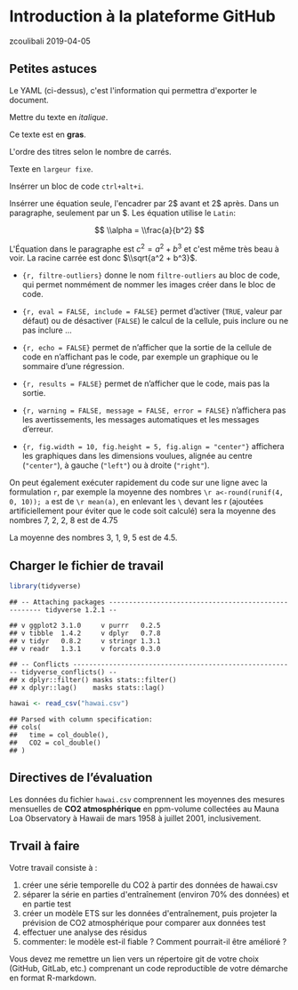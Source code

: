 Introduction à la plateforme GitHub
================
zcoulibali
2019-04-05

Petites astuces
---------------

Le YAML (ci-dessus), c'est l'information qui permettra d'exporter le document.

Mettre du texte en *italique*.

Ce texte est en **gras**.

L'ordre des titres selon le nombre de carrés.

Texte en `largeur fixe`.

Insérrer un bloc de code `ctrl+alt+i`.

Insérrer une équation seule, l'encadrer par 2$ avant et 2$ après. Dans un paragraphe, seulement par un $. Les équation utilise le `Latin`:

$$ \\alpha = \\frac{a}{b^2} $$

L'Équation dans le paragraphe est *c*<sup>2</sup> = *a*<sup>2</sup> + *b*<sup>3</sup> et c'est même très beau à voir. La racine carrée est donc $\\sqrt{a^2 + b^3}$.

-   `{r, filtre-outliers}` donne le nom `filtre-outliers` au bloc de code, qui permet nommément de nommer les images créer dans le bloc de code.

-   `{r, eval = FALSE, include = FALSE}` permet d’activer (`TRUE`, valeur par défaut) ou de désactiver (`FALSE`) le calcul de la cellule, puis inclure ou ne pas inclure ...

-   `{r, echo = FALSE}` permet de n’afficher que la sortie de la cellule de code en n’affichant pas le code, par exemple un graphique ou le sommaire d’une régression.

-   `{r, results = FALSE}` permet de n’afficher que le code, mais pas la sortie.

-   `{r, warning = FALSE, message = FALSE, error = FALSE}` n’affichera pas les avertissements, les messages automatiques et les messages d’erreur.

-   `{r, fig.width = 10, fig.height = 5, fig.align = "center"}` affichera les graphiques dans les dimensions voulues, alignée au centre (`"center"`), à gauche (`"left"`) ou à droite (`"right"`).

On peut également exécuter rapidement du code sur une ligne avec la formulation `r`, par exemple la moyenne des nombres `\r a<-round(runif(4, 0, 10)); a` est de `\r mean(a)`, en enlevant les `\` devant les r (ajoutées artificiellement pour éviter que le code soit calculé) sera la moyenne des nombres 7, 2, 2, 8 est de 4.75

La moyenne des nombres 3, 1, 9, 5 est de 4.5.

Charger le fichier de travail
-----------------------------

``` r
library(tidyverse)
```

    ## -- Attaching packages ----------------------------------------------------- tidyverse 1.2.1 --

    ## v ggplot2 3.1.0     v purrr   0.2.5
    ## v tibble  1.4.2     v dplyr   0.7.8
    ## v tidyr   0.8.2     v stringr 1.3.1
    ## v readr   1.3.1     v forcats 0.3.0

    ## -- Conflicts -------------------------------------------------------- tidyverse_conflicts() --
    ## x dplyr::filter() masks stats::filter()
    ## x dplyr::lag()    masks stats::lag()

``` r
hawai <- read_csv("hawai.csv")
```

    ## Parsed with column specification:
    ## cols(
    ##   time = col_double(),
    ##   CO2 = col_double()
    ## )

Directives de l’évaluation
--------------------------

Les données du fichier `hawai.csv` comprennent les moyennes des mesures mensuelles de **CO2 atmosphérique** en ppm-volume collectées au Mauna Loa Observatory à Hawaii de mars 1958 à juillet 2001, inclusivement.

Trvail à faire
--------------

Votre travail consiste à :

1.  créer une série temporelle du CO2 à partir des données de hawai.csv
2.  séparer la série en parties d'entraînement (environ 70% des données) et en partie test
3.  créer un modèle ETS sur les données d'entraînement, puis projeter la prévision de CO2 atmosphérique pour comparer aux données test
4.  effectuer une analyse des résidus
5.  commenter: le modèle est-il fiable ? Comment pourrait-il être amélioré ?

Vous devez me remettre un lien vers un répertoire git de votre choix (GitHub, GitLab, etc.) comprenant un code reproductible de votre démarche en format R-markdown.
